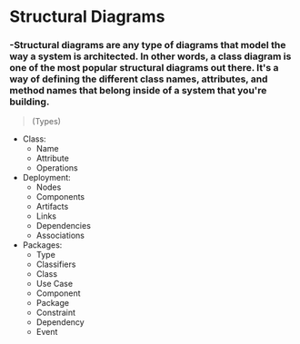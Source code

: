 # Structural Diagrams

### -Structural diagrams are any type of diagrams that model the way a system is architected. In other words, a class diagram is one of the most popular structural diagrams out there. It's a way of defining the different class names, attributes, and method names that belong inside of a system that you're building.

> (Types)
- Class:
    - Name
    - Attribute
    - Operations
- Deployment:
    - Nodes
    - Components
    - Artifacts
    - Links
    - Dependencies
    - Associations
- Packages:
    - Type
    - Classifiers
    - Class
    - Use Case
    - Component
    - Package
    - Constraint
    - Dependency
    - Event